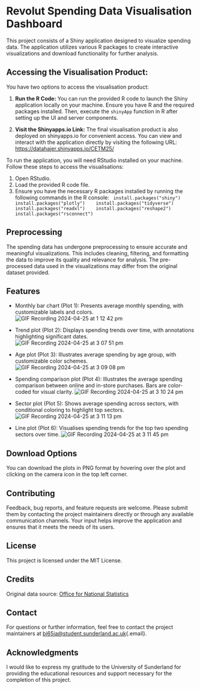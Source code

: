 # Revolut Spending Data Visualisation Dashboard

This project consists of a Shiny application designed to visualize
spending data. The application utilizes various R packages to create
interactive visualizations and download functionality for further
analysis.

## Accessing the Visualisation Product:

You have two options to access the visualisation product: 

1. **Run the R Code:** 
You can run the provided R code to launch the Shiny application locally on your machine. Ensure you have R and the required packages installed. Then, execute the `shinyApp` function in R after setting up the UI and server components. 

2. **Visit the Shinyapps.io Link:** 
The final visualisation product is also deployed on shinyapps.io for convenient access. You can view and interact with the application directly by visiting the following URL:
<https://datahajer.shinyapps.io/CETM25/> 

To run the application, you will need RStudio installed on your machine. Follow these steps to access the visualisations: 
1. Open RStudio. 
2. Load the provided R code
file. 
3. Ensure you have the necessary R packages installed by running
the following commands in the R console:
` install.packages("shiny")    install.packages("plotly")    install.packages("tidyverse")    install.packages("readxl")    install.packages("reshape2")    install.packages("rsconnect")`

## Preprocessing

The spending data has undergone preprocessing to ensure accurate and
meaningful visualizations. This includes cleaning, filtering, and
formatting the data to improve its quality and relevance for analysis.
The pre-processed data used in the visualizations may differ from the
original dataset provided.

## Features


-   Monthly bar chart (Plot 1): Presents average monthly spending, with
    customizable labels and colors.
![GIF Recording 2024-04-25 at 1 12 42 pm](https://github.com/HajerAlru/Assignment/assets/168104134/0c2b8b27-bed8-4da5-add9-132337694e63)


-   Trend plot (Plot 2): Displays spending trends over time, with
    annotations highlighting significant dates.
![GIF Recording 2024-04-25 at 3 07 51 pm](https://github.com/HajerAlru/Assignment/assets/168104134/0b455aac-adf4-4545-a5e3-c90d36efe5d1)

    
-   Age plot (Plot 3): Illustrates average spending by age group, with
    customizable color schemes.
![GIF Recording 2024-04-25 at 3 09 08 pm](https://github.com/HajerAlru/Assignment/assets/168104134/ad0a39e2-7ad2-4e44-b7bd-ca671a9406f6)

-   Spending comparison plot (Plot 4): Illustrates the average spending
    comparison between online and in-store purchases. Bars are
    color-coded for visual clarity.
![GIF Recording 2024-04-25 at 3 10 24 pm](https://github.com/HajerAlru/Assignment/assets/168104134/5b8b299e-fdd3-4880-a0f1-3d063969adfa)

    
-   Sector plot (Plot 5): Shows average spending across sectors, with
    conditional coloring to highlight top sectors.
![GIF Recording 2024-04-25 at 3 11 13 pm](https://github.com/HajerAlru/Assignment/assets/168104134/1450142d-302a-4f54-b5f5-5691ac6b1f30)


-   Line plot (Plot 6): Visualises spending trends for the top two spending sectors
    over time.
![GIF Recording 2024-04-25 at 3 11 45 pm](https://github.com/HajerAlru/Assignment/assets/168104134/cd00efe7-4d45-467e-ba26-59756319bd3f)

## Download Options

You can download the plots in PNG format by hovering over the plot and
clicking on the camera icon in the top left corner.

## Contributing

Feedback, bug reports, and feature requests are welcome. Please submit
them by contacting the project maintainers directly or through any
available communication channels. Your input helps improve the
application and ensures that it meets the needs of its users.

## License

This project is licensed under the MIT License.

## Credits

Original data source: [Office for National
Statistics](https://www.ons.gov.uk/economy/economicoutputandproductivity/output/datasets/revolutspendingondebitcards)

## Contact

For questions or further information, feel free to contact the project
maintainers at
[bi65ia\@student.sunderland.ac.uk](mailto:bi65ia@student.sunderland.ac.uk){.email}.

## Acknowledgments

I would like to express my gratitude to the University of Sunderland for
providing the educational resources and support necessary for the
completion of this project.
